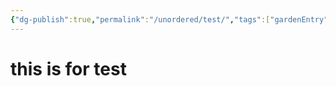 ```yaml
---
{"dg-publish":true,"permalink":"/unordered/test/","tags":["gardenEntry"]}
---
```


# this is for test 